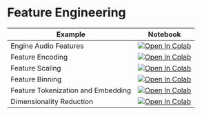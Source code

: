 
#  Feature Engineering

| Example  | Notebook  |
|---|---|
| Engine Audio Features | [![Open In Colab](https://colab.research.google.com/assets/colab-badge.svg)](https://colab.research.google.com/github/Dr-AlaaKhamis/ISE518/blob/main/7_Feature_engineering/engine_audio_analysis.ipynb)  |
| Feature Encoding | [![Open In Colab](https://colab.research.google.com/assets/colab-badge.svg)](https://colab.research.google.com/github/Dr-AlaaKhamis/ISE518/blob/main/7_Feature_engineering/feature_encoding.ipynb)  |
| Feature Scaling | [![Open In Colab](https://colab.research.google.com/assets/colab-badge.svg)](https://colab.research.google.com/github/Dr-AlaaKhamis/ISE518/blob/main/7_Feature_engineering/feature_scaling.ipynb)  |
| Feature Binning | [![Open In Colab](https://colab.research.google.com/assets/colab-badge.svg)](https://colab.research.google.com/github/Dr-AlaaKhamis/ISE518/blob/main/7_Feature_engineering/feature_binning.ipynb)  |
| Feature Tokenization and Embedding | [![Open In Colab](https://colab.research.google.com/assets/colab-badge.svg)](https://colab.research.google.com/github/Dr-AlaaKhamis/ISE518/blob/main/7_Feature_engineering/feature_tokenization_and_embedding.ipynb)  |
| Dimensionality Reduction | [![Open In Colab](https://colab.research.google.com/assets/colab-badge.svg)](https://colab.research.google.com/github/Dr-AlaaKhamis/ISE518/blob/main/7_Feature_engineering/dimensionality_reduction.ipynb)  |
